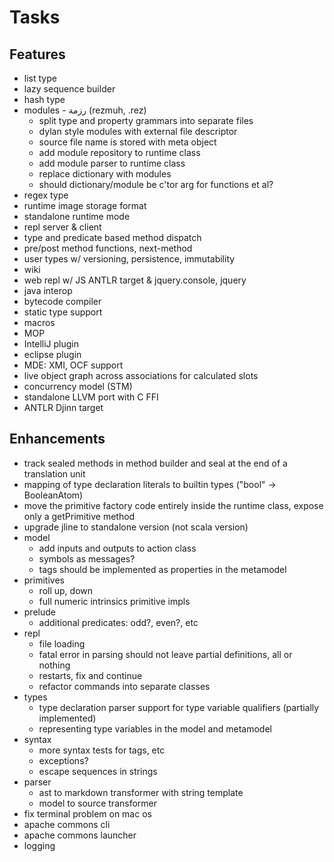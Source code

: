# Tasks

## Features

- list type
- lazy sequence builder
- hash type
- modules - رزمة (rezmuh, .rez)
  - split type and property grammars into separate files
  - dylan style modules with external file descriptor
  - source file name is stored with meta object
  - add module repository to runtime class
  - add module parser to runtime class
  - replace dictionary with modules
  - should dictionary/module be c'tor arg for functions et al?
- regex type
- runtime image storage format
- standalone runtime mode
- repl server & client
- type and predicate based method dispatch
- pre/post method functions, next-method
- user types w/ versioning, persistence, immutability
- wiki
- web repl w/ JS ANTLR target & jquery.console, jquery
- java interop
- bytecode compiler
- static type support
- macros
- MOP
- IntelliJ plugin
- eclipse plugin
- MDE: XMI, OCF support
- live object graph across associations for calculated slots
- concurrency model (STM)
- standalone LLVM port with C FFI
- ANTLR Djinn target

## Enhancements

- track sealed methods in method builder and seal at the end of a translation unit
- mapping of type declaration literals to builtin types ("bool" -> BooleanAtom)
- move the primitive factory code entirely inside the runtime class, expose only a getPrimitive method
- upgrade jline to standalone version (not scala version)
- model
  - add inputs and outputs to action class
  - symbols as messages?
  - tags should be implemented as properties in the metamodel
- primitives
  - roll up, down
  - full numeric intrinsics primitive impls
- prelude
  - additional predicates: odd?, even?, etc
- repl
  - file loading
  - fatal error in parsing should not leave partial definitions, all or nothing
  - restarts, fix and continue
  - refactor commands into separate classes
- types
  - type declaration parser support for type variable qualifiers (partially implemented)
  - representing type variables in the model and metamodel
- syntax
  - more syntax tests for tags, etc
  - exceptions?
  - escape sequences in strings
- parser
  - ast to markdown transformer with string template
  - model to source transformer
- fix terminal problem on mac os
- apache commons cli
- apache commons launcher
- logging
